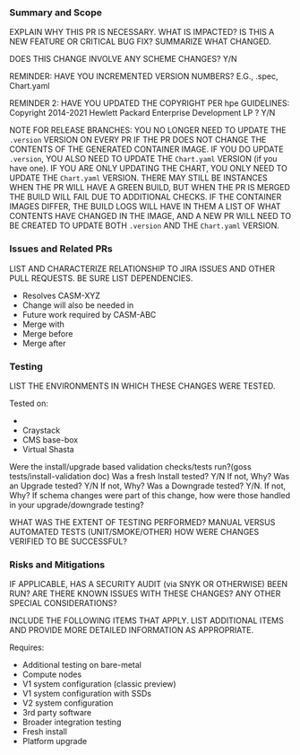 ### Summary and Scope

EXPLAIN WHY THIS PR IS NECESSARY. WHAT IS IMPACTED?
IS THIS A NEW FEATURE OR CRITICAL BUG FIX? SUMMARIZE WHAT CHANGED.

DOES THIS CHANGE INVOLVE ANY SCHEME CHANGES?  Y/N

REMINDER: HAVE YOU INCREMENTED VERSION NUMBERS? E.G., .spec, Chart.yaml

REMINDER 2: HAVE YOU UPDATED THE COPYRIGHT PER hpe GUIDELINES: Copyright 2014-2021 Hewlett Packard Enterprise Development LP    ? Y/N

NOTE FOR RELEASE BRANCHES: YOU NO LONGER NEED TO UPDATE THE `.version` VERSION ON EVERY PR IF THE PR DOES NOT CHANGE THE CONTENTS OF THE GENERATED CONTAINER IMAGE.  IF YOU DO UPDATE `.version`, YOU ALSO NEED TO UPDATE THE `Chart.yaml` VERSION (if you have one).  IF YOU ARE ONLY UPDATING THE CHART, YOU ONLY NEED TO UPDATE THE `Chart.yaml` VERSION.  THERE MAY STILL BE INSTANCES WHEN THE PR WILL HAVE A GREEN BUILD, BUT WHEN THE PR IS MERGED THE BUILD WILL FAIL DUE TO ADDITIONAL CHECKS.  IF THE CONTAINER IMAGES DIFFER, THE BUILD LOGS WILL HAVE IN THEM A LIST OF WHAT CONTENTS HAVE CHANGED IN THE IMAGE, AND A NEW PR WILL NEED TO BE CREATED TO UPDATE BOTH `.version` AND THE `Chart.yaml` VERSION.

### Issues and Related PRs

LIST AND CHARACTERIZE RELATIONSHIP TO JIRA ISSUES AND OTHER PULL REQUESTS. BE SURE LIST DEPENDENCIES.

* Resolves CASM-XYZ
* Change will also be needed in <insert branch name here>
* Future work required by CASM-ABC
* Merge with <insert PR URL here>
* Merge before <insert PR URL here>
* Merge after <insert PR URL here>

### Testing

LIST THE ENVIRONMENTS IN WHICH THESE CHANGES WERE TESTED.

Tested on:

* <drink system>
* Craystack
* CMS base-box
* Virtual Shasta

Were the install/upgrade based validation checks/tests run?(goss tests/install-validation doc)
Was a fresh Install tested? Y/N   If not, Why?
Was an Upgrade tested?      Y/N   If not, Why?
Was a Downgrade tested?     Y/N.  If not, Why?
If schema changes were part of this change, how were those handled in your upgrade/downgrade testing?

WHAT WAS THE EXTENT OF TESTING PERFORMED? MANUAL VERSUS AUTOMATED TESTS (UNIT/SMOKE/OTHER)
HOW WERE CHANGES VERIFIED TO BE SUCCESSFUL?

### Risks and Mitigations

IF APPLICABLE, HAS A SECURITY AUDIT (via SNYK OR OTHERWISE) BEEN RUN?
ARE THERE KNOWN ISSUES WITH THESE CHANGES?
ANY OTHER SPECIAL CONSIDERATIONS?

INCLUDE THE FOLLOWING ITEMS THAT APPLY. LIST ADDITIONAL ITEMS AND PROVIDE MORE DETAILED INFORMATION AS APPROPRIATE.

Requires:

* Additional testing on bare-metal
* Compute nodes
* V1 system configuration (classic preview)
* V1 system configuration with SSDs
* V2 system configuration
* 3rd party software
* Broader integration testing
* Fresh install
* Platform upgrade
